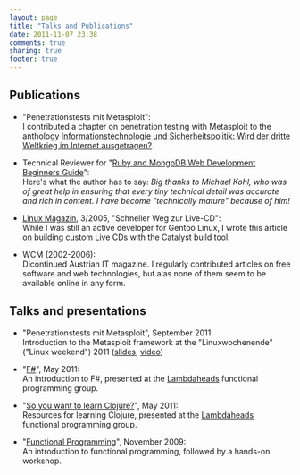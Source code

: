```yaml
---
layout: page
title: "Talks and Publications"
date: 2011-11-07 23:38
comments: true
sharing: true
footer: true
---
```


Publications
---
* "Penetrationstests mit Metasploit":<br>I contributed a chapter on penetration testing with Metasploit to the anthology [Informationstechnologie und Sicherheitspolitik: Wird der dritte Weltkrieg im Internet ausgetragen?](http://www.amazon.de/Informationstechnologie-Sicherheitspolitik-Weltkrieg-ausgetragen-ebook/dp/B00AY8G48U/).

* Technical Reviewer for "[Ruby and MongoDB Web Development Beginners Guide](http://www.packtpub.com/ruby-and-mongodb-web-development-beginners-guide/book)":<br>Here's what the author has to say: <em>Big thanks to Michael Kohl, who was of great help in ensuring that every tiny technical detail was accurate and rich in content. I have become "technically mature" because of him!</em>

* [Linux Magazin](http://www.linux-magazin.de/), 3/2005, "Schneller Weg zur Live-CD":<br>While I was still an active developer for Gentoo Linux, I wrote this article on building custom Live CDs with the Catalyst build tool.

* WCM (2002-2006):<br>Dicontinued Austrian IT magazine. I regularly contributed articles on free software and web technologies, but alas none of them seem to be available online in any form.

Talks and presentations
---

* "Penetrationstests mit Metasploit", September 2011:<br>Introduction to the Metasploit framework at the "Linuxwochenende" ("Linux weekend") 2011 ([slides](http://linuxwochenende2011.luga.at/3/linuxwochenende.pdf), [video](http://linuxwochenende2011.luga.at/videos/20110924_173856_penetrationstest_mit_metasploit.mp4))


* "[F#](https://docs.google.com/present/edit?id=0AcoyWa4tOkzZZGZuZjdtbnBfNjJ6N2g3a3JobQ&authkey=CJ3ksuEI)", May 2011:<br>An introduction to F#, presented at the [Lambdaheads](https://metalab.at/wiki/Lambdaheads) functional programming group.

* "[So you want to learn Clojure?](https://gist.github.com/f75c6620651c727d0051)", May 2011:<br>Resources for learning Clojure, presented at the [Lambdaheads](https://metalab.at/wiki/Lambdaheads) functional programming group.

* "[Functional Programming](https://docs.google.com/present/edit?id=0AReSVv0RskoiZGdoZDY4ZDhfNmN6cW12bmY0&hl=en_US)", November 2009:<br>An introduction to functional programming, followed by a hands-on workshop.
